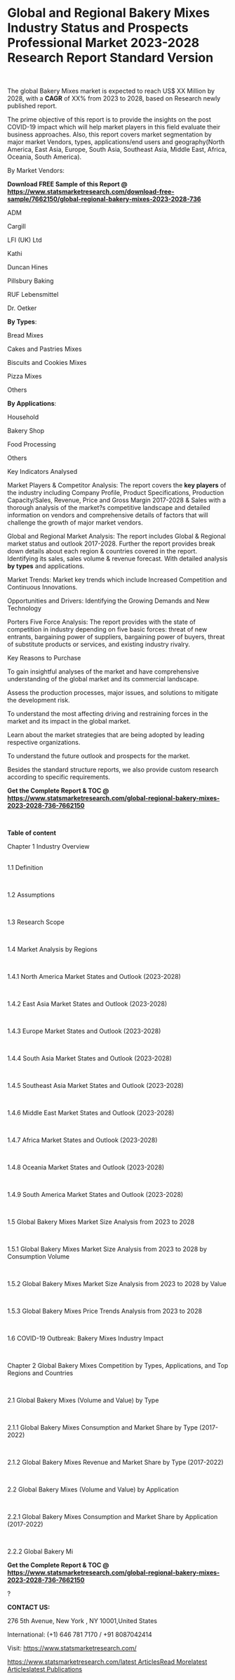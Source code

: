<h1>Global and Regional Bakery Mixes Industry Status and Prospects Professional Market 2023-2028 Research Report Standard Version</h1><br/><p>The global Bakery Mixes market is expected to reach US$ XX Million by 2028, with a <strong>CAGR</strong> of XX% from 2023 to 2028, based on Research newly published report.</p>
 
 
 
 <p>The prime objective of this report is to provide the insights on the post COVID-19 impact which will help market players in this field evaluate their business approaches. Also, this report covers market segmentation by major market Vendors, types, applications/end users and geography(North America, East Asia, Europe, South Asia, Southeast Asia, Middle East, Africa, Oceania, South America).</p>
 
 
 
 <p>By Market Vendors:</p>
 
 
 
 <p><strong>Download FREE Sample of this Report @ <a href="https://www.statsmarketresearch.com/download-free-sample/7662150/global-regional-bakery-mixes-2023-2028-736">https://www.statsmarketresearch.com/download-free-sample/7662150/global-regional-bakery-mixes-2023-2028-736</a></strong></p>
 
 
 
 <p>ADM</p>
 
 
 
 <p>Cargill</p>
 
 
 
 <p>LFI (UK) Ltd</p>
 
 
 
 <p>Kathi</p>
 
 
 
 <p>Duncan Hines</p>
 
 
 
 <p>Pillsbury Baking</p>
 
 
 
 <p>RUF Lebensmittel</p>
 
 
 
 <p>Dr. Oetker</p>
 
 
 
 <p><strong>By Types</strong>:</p>
 
 
 
 <p>Bread Mixes</p>
 
 
 
 <p>Cakes and Pastries Mixes</p>
 
 
 
 <p>Biscuits and Cookies Mixes</p>
 
 
 
 <p>Pizza Mixes</p>
 
 
 
 <p>Others</p>
 
 
 
 <p><strong><strong>By Applications</strong></strong>:</p>
 
 
 
 <p>Household</p>
 
 
 
 <p>Bakery Shop</p>
 
 
 
 <p>Food Processing</p>
 
 
 
 <p>Others</p>
 
 
 
 <p>Key Indicators Analysed</p>
 
 
 
 <p>Market Players & Competitor Analysis: The report covers the <strong>key players</strong> of the industry including Company Profile, Product Specifications, Production Capacity/Sales, Revenue, Price and Gross Margin 2017-2028 & Sales with a thorough analysis of the market?s competitive landscape and detailed information on vendors and comprehensive details of factors that will challenge the growth of major market vendors.</p>
 
 
 
 <p>Global and Regional Market Analysis: The report includes Global & Regional market status and outlook 2017-2028. Further the report provides break down details about each region & countries covered in the report. Identifying its sales, sales volume & revenue forecast. With detailed analysis <strong>by types</strong> and applications.</p>
 
 
 
 <p>Market Trends: Market key trends which include Increased Competition and Continuous Innovations.</p>
 
 
 
 <p>Opportunities and Drivers: Identifying the Growing Demands and New Technology</p>
 
 
 
 <p>Porters Five Force Analysis: The report provides with the state of competition in industry depending on five basic forces: threat of new entrants, bargaining power of suppliers, bargaining power of buyers, threat of substitute products or services, and existing industry rivalry.</p>
 
 
 
 <p>Key Reasons to Purchase</p>
 
 
 
 <p>To gain insightful analyses of the market and have comprehensive understanding of the global market and its commercial landscape.</p>
 
 
 
 <p>Assess the production processes, major issues, and solutions to mitigate the development risk.</p>
 
 
 
 <p>To understand the most affecting driving and restraining forces in the market and its impact in the global market.</p>
 
 
 
 <p>Learn about the market strategies that are being adopted by leading respective organizations.</p>
 
 
 
 <p>To understand the future outlook and prospects for the market.</p>
 
 
 
 <p>Besides the standard structure reports, we also provide custom research according to specific requirements.</p>
 
 
 
 <div><b>Get the Complete Report & TOC @ <a href="https://www.statsmarketresearch.com/global-regional-bakery-mixes-2023-2028-736-7662150">https://www.statsmarketresearch.com/global-regional-bakery-mixes-2023-2028-736-7662150</a></b></div>
 
 
 
 <p><br />
 
 <b>Table of content</b></p>
 
 
 
 <p>Chapter 1 Industry Overview<br />
 
 <br />
 
 1.1 Definition<br />
 
 <br />
 
 1.2 Assumptions<br />
 
 <br />
 
 1.3 Research Scope<br />
 
 <br />
 
 1.4 Market Analysis by Regions<br />
 
 <br />
 
 1.4.1 North America Market States and Outlook (2023-2028)<br />
 
 <br />
 
 1.4.2 East Asia Market States and Outlook (2023-2028)<br />
 
 <br />
 
 1.4.3 Europe Market States and Outlook (2023-2028)<br />
 
 <br />
 
 1.4.4 South Asia Market States and Outlook (2023-2028)<br />
 
 <br />
 
 1.4.5 Southeast Asia Market States and Outlook (2023-2028)<br />
 
 <br />
 
 1.4.6 Middle East Market States and Outlook (2023-2028)<br />
 
 <br />
 
 1.4.7 Africa Market States and Outlook (2023-2028)<br />
 
 <br />
 
 1.4.8 Oceania Market States and Outlook (2023-2028)<br />
 
 <br />
 
 1.4.9 South America Market States and Outlook (2023-2028)<br />
 
 <br />
 
 1.5 Global Bakery Mixes Market Size Analysis from 2023 to 2028<br />
 
 <br />
 
 1.5.1 Global Bakery Mixes Market Size Analysis from 2023 to 2028 by Consumption Volume<br />
 
 <br />
 
 1.5.2 Global Bakery Mixes Market Size Analysis from 2023 to 2028 by Value<br />
 
 <br />
 
 1.5.3 Global Bakery Mixes Price Trends Analysis from 2023 to 2028<br />
 
 <br />
 
 1.6 COVID-19 Outbreak: Bakery Mixes Industry Impact<br />
 
 <br />
 
 Chapter 2 Global Bakery Mixes Competition by Types, Applications, and Top Regions and Countries<br />
 
 <br />
 
 2.1 Global Bakery Mixes (Volume and Value) by Type<br />
 
 <br />
 
 2.1.1 Global Bakery Mixes Consumption and Market Share by Type (2017-2022)<br />
 
 <br />
 
 2.1.2 Global Bakery Mixes Revenue and Market Share by Type (2017-2022)<br />
 
 <br />
 
 2.2 Global Bakery Mixes (Volume and Value) by Application<br />
 
 <br />
 
 2.2.1 Global Bakery Mixes Consumption and Market Share by Application (2017-2022)<br />
 
 <br />
 
 2.2.2 Global Bakery Mi</p>
 
 
 
 <div><b>Get the Complete Report & TOC @ <a href="https://www.statsmarketresearch.com/global-regional-bakery-mixes-2023-2028-736-7662150">https://www.statsmarketresearch.com/global-regional-bakery-mixes-2023-2028-736-7662150</a></b></div>
 
 
 
 <p>? </p>
 
 
 
 <p><b>CONTACT US:</b><br />
 
 276 5th Avenue, New York , NY 10001,United States<br />
 
 International: (+1) 646 781 7170 / +91 8087042414<br />
 
 Visit: <a href="https://www.statsmarketresearch.com/">https://www.statsmarketresearch.com/</a><br />
 
 <a href="https://gyeongbokgung.com">https://www.statsmarketresearch.com/</a><a href="https://hallyeomaritime.com">latest Articles</a><a href="https://jingwansa.com">Read More</a><a href="https://nguoiviet.jp/">latest Articles</a><a href="https://www.intelmarketresearch.com/">latest Publications</a></p>